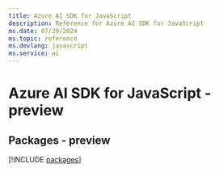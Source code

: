 ```yaml
---
title: Azure AI SDK for JavaScript
description: Reference for Azure AI SDK for JavaScript
ms.date: 07/29/2024
ms.topic: reference
ms.devlang: javascript
ms.service: ai
---
```

# Azure AI SDK for JavaScript - preview
## Packages - preview
[!INCLUDE [packages](ai-index.md)]